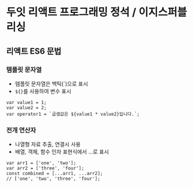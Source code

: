 # 두잇 리액트 프로그래밍 정석 / 이지스퍼블리싱
## 리액트 ES6 문법
### 템플릿 문자열
- 템플릿 문자열은 백틱(`)으로 표시
- `${}`를 사용하여 변수 표시 
```
var value1 = 1;
var value2 = 2;
var operator1 = `곱셈값은 ${value1 * value2}입니다.`;
```
### 전개 연산자 
- 나열형 자료 추출, 연결시 사용
- 배열, 객체, 함수 인자 표현식에서 ...로 표시
```
var arr1 = ['one', 'two'];
var arr2 = ['three', 'four'];
const combined = [...arr1, ...arr2];
// ['one', 'two', 'three', 'four'];

```